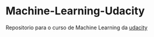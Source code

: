 # Machine-Learning-Udacity


Repositorio para o curso de Machine Learning da [udacity](https://br.udacity.com/course/machine-learning-engineer-nanodegree--nd009)
